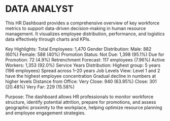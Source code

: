 # DATA ANALYST

This HR Dashboard provides a comprehensive overview of key workforce metrics to support data-driven decision-making in human resource management. It visualizes employee distribution, performance, and logistics data effectively through charts and KPIs.

Key Highlights:
Total Employees: 1,470
Gender Distribution:
Male: 882 (60%)
Female: 588 (40%)
Promotion Status:
Not Due: 1,398 (95.1%)
Due for Promotion: 72 (4.9%)
Retrenchment Forecast: 117 employees (7.96%)
Active Workers: 1,353 (92.0%)
Service Years Distribution:
Highest group: 5 years (196 employees)
Spread across 1–20 years
Job Levels View:
Level 1 and 2 have the highest employee concentration
Gradual decline in numbers at higher levels
Distance from Office:
Very Close: 940 (63.95%)
Close: 301 (20.48%)
Very Far: 229 (15.58%)

Purpose:
The dashboard allows HR professionals to monitor workforce structure, identify potential attrition, prepare for promotions, and assess geographic proximity to the workplace, helping optimize resource planning and employee engagement strategies.

